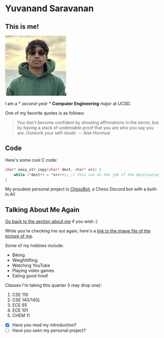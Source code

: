 # Yuvanand Saravanan

## This is me!

![A picture of me!](IMG_8540.PNG)


I am a * *second-year* * **Computer Engineering** major at UCSD.


One of my favorite quotes is as follows:
> You don’t become confident by shouting affirmations in the mirror, but by having a stack of undeniable proof that you are who you say you are. 
> Outwork your self-doubt.
> -- Alex Hormozi


## Code

Here's some cool C code:
```C
char* easy_str_copy(char* dest, char* src) {
    while (*dest++ = *src++); // This can do the job if the destination buffer is large enough!
}
```


My proudest personal project is [ChessBot](https://github.com/yuvasaro/chess), a Chess Discord bot with a built-in AI!


## Talking About Me Again

[Go back to the section about me](#this-is-me) if you wish :)

While you're checking me out again, here's a [link to the image file of the picture of me](IMG_8540.PNG).


Some of my hobbies include:
- Biking
- Weightlifting
- Watching YouTube
- Playing video games
- Eating good food!


Classes I'm taking this quarter (I may drop one):
1. CSE 110
2. CSE 140/140L
3. ECE 65
4. ECE 101
5. CHEM 11


- [x] Have you read my introduction?
- [ ] Have you seen my personal project?
